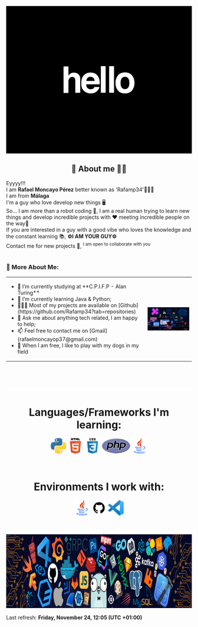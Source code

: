 <img src="./assets/helloworld.gif" alt="Smiley face" width="2000" height="400" align="center">

<!-- Description about me -->
<h2 align="center"> 🤔 About me 👨‍💻 </h2>

Eyyyy!!! <br />
I am <b>Rafael Moncayo Pérez</b> better known as 'Rafamp34'🕵🏼‍♂️ <br />
I am from <strong>Málaga</strong><br />
I'm a guy who love develop new things 🖥️ <br />
So... I am more than a robot coding 🤖, I am a real human trying to learn new things and develop incredible projects with ❤️ meeting incredible people on the way🚀<br />
If you are interested in a guy with a good vibe who loves the knowledge and the constant learning 📚, <b>⚙️I AM YOUR GUY⚙️</b> <br />
Contact me for new projects 📨, <sup>I am open to collaborate with you</sup>
<br/><br/> 
### 🧐 More About Me:
<table style="border: none;">
  <tr style="border: none;">
    <td style="border: none;">
      <ul>
        <li>
          🔭 I’m currently studying at **C.P.I.F.P - Alan Turing**
        </li>
        <li>
          🌱 I’m currently learning Java & Python; 
        </li>
        <li>
          👨🏻‍💻 Most of my projects are available on [Github](https://github.com/Rafamp34?tab=repositories)
        </li>
        <li>
          💬 Ask me about anything tech related, I am happy to help;
        </li>
        <li>
          📫 Feel free to contact me on [Gmail](rafaelmoncayop37@gmail.com)
        </li>
        <li>
          🐶 When I am free, I like to play with my dogs in my field
        </li>
    </td>
    <td style="border: none;">
      <img align="right" alt="GIF" src="./assets/tio.gif" width="400"/>
    </td>
  </tr>
</table>
<br><br><br>
<img src="./assets/divisor.gif" alt="Smiley face" width="2000" height="10" align="center">

        
<!-- languajes and skills section -->
<h1 align="center"> Languages/Frameworks I'm learning: </h1>
<p align="center">  
  <code><a href="https://www.python.org/"><img alt="Python" title="Python" src="./assets/python.png" height="42"></a></code>
  <code><a href="https://en.wikipedia.org/wiki/HTML"><img alt="HTML 5" title="HTML 5" src="./assets/html.png" height="42"></a></code>
  <code><a href="https://www.w3.org/Style/CSS/Overview.en.html"><img alt="CSS 3" title="CSS 3" src="./assets/css.png" height="42"></a></code>
  <code><a href="https://www.php.net"><img alt="PHP" title="PHP" src="./assets/php.png" height="42"></a></code>
  <code><a href="https://www.java.com/en/"><img alt="Java" title="Java" src="./assets/java.png" height="42"></a></code>
</p>
<br>

<h1 align="center"> Environments I work with: </h1>
<p align="center">
  <code><a href="https://www.java.com/en/"><img alt="Java" title="Java" src="./assets/java.png" height="42"></a></code>
  <code><a href="https://github.com/"><img alt="GitHub" title="GitHub" src="./assets/github.png" height="42"></a></code>
  <code><a href="https://code.visualstudio.com/"><img alt="Vs code" title="Vs code" src="./assets/vscode.png" height="42"></a></code>
</p>
<br>
<img src="./assets/divisor.gif" alt="Smiley face" width="2000" height="10" align="center">
<br>
<img src="./assets/fotofondo.png" alt="Smiley face" width="2000" height="200" >


<!-- last refresh of readme section -->

Last refresh: <b> Friday, November 24, 12:05 (UTC +01:00)
